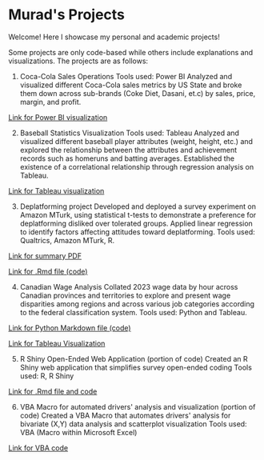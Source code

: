 # Murad's Projects

Welcome! Here I showcase my personal and academic projects!

Some projects are only code-based while others include explanations and visualizations. The projects are as follows:


1) Coca-Cola Sales Operations
Tools used: Power BI
Analyzed and visualized different Coca-Cola sales metrics by US State and broke them down across sub-brands (Coke Diet, Dasani, et.c) by sales, price, margin, and profit.

[Link for Power BI visualization](https://app.powerbi.com/view?r=eyJrIjoiYWI4N2EwNTctODExZS00ZmY0LTllZDktYjFjOWY5Nzk2YTlhIiwidCI6ImQ1OTc1ZWE0LTViZjktNGRiOC05YTdjLTNkMTA1YTYxOTBhYyIsImMiOjR9)

2) Baseball Statistics Visualization
Tools used: Tableau
Analyzed and visualized different baseball player attributes (weight, height, etc.) and explored the relationship between the attributes and achievement records such as homeruns and batting averages. Established the existence of a correlational relationship through regression analysis on Tableau.

[Link for Tableau visualization](https://public.tableau.com/app/profile/murad5017/viz/BaseballStatisticsandVisualizations2_0/Story1)

3) Deplatforming project
Developed and deployed a survey experiment on Amazon MTurk, using statistical t-tests to demonstrate a preference for deplatforming disliked over tolerated groups. Applied linear regression to identify factors affecting attitudes toward deplatforming. Tools used: Qualtrics, Amazon MTurk, R.

[Link for summary PDF](https://github.com/NeoMurad/dtdb/blob/main/Deplatforming%20Research/Deplatforming%20presentation.pdf)

[Link for .Rmd file (code)](https://github.com/NeoMurad/dtdb/blob/main/Deplatforming%20Research/Deplatforming%20Research%20Code.Rmd) 

4) Canadian Wage Analysis
Collated 2023 wage data by hour across Canadian provinces and territories to explore and present wage disparities among regions and across various job categories according to the federal classification system.
Tools used: Python and Tableau.

[Link for Python Markdown file (code)](https://github.com/NeoMurad/dtdb/blob/main/Canadian%20Wage%20Data%20Analysis/Canadian%20Wage%20Analysis.ipynb)

[Link for Tableau Visualization](https://public.tableau.com/app/profile/murad5017/viz/CanadianWageProject/Story1)

5) R Shiny Open-Ended Web Application (portion of code)
Created an R Shiny web application that simplifies survey open-ended coding
Tools used: R, R Shiny

[Link for .Rmd file and code](https://github.com/NeoMurad/dtdb/blob/main/R%20Shiny%20Open-Ended%20Coding%20Interface/R%20Shiny%20Open-Ended%20Coding%20Interface.rmd)

6) VBA Macro for automated drivers' analysis and visualization (portion of code)
Created a VBA Macro that automates drivers' analysis for bivariate (X,Y) data analysis and scatterplot visualization
Tools used: VBA (Macro within Microsoft Excel)

[Link for VBA code](https://github.com/NeoMurad/dtdb/blob/main/Driver%20Analysis%20VBA%20automation/Module1.bas)
